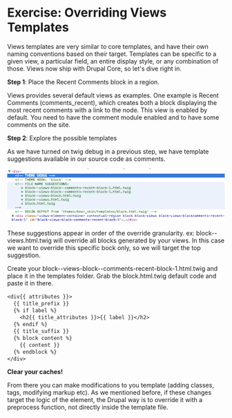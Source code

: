 # Exercise: Overriding Views Templates

Views templates are very similar to core templates, and have their own naming conventions based on their target. Templates can be specific to a given view, a particular field, an entire display style, or any combination of those. Views now ship with Drupal Core, so let's dive right in.

**Step 1**: Place the Recent Comments block in a region.

Views provides several default views as examples. One example is Recent Comments (comments_recent), which creates both a block displaying the most recent comments with a link to the node. This view is enabled by default. You need to have the comment module enabled and to have some comments on the site.


**Step 2**: Explore the possible templates

As we have turned on twig debug in a previous step, we have template suggestions available in our source code as comments. 

![](debug.png)

These suggestions appear in order of the override granularity. ex: block--views.html.twig will override all blocks generated by your views. In this case we want to override this specific bock only, so we will target the top suggestion.

Create your block--views-block--comments-recent-block-1.html.twig and place it in the templates folder. Grab the block.html.twig default code and paste it in there.

```
<div{{ attributes }}>
  {{ title_prefix }}
  {% if label %}
    <h2{{ title_attributes }}>{{ label }}</h2>
  {% endif %}
  {{ title_suffix }}
  {% block content %}
    {{ content }}
  {% endblock %}
</div>
```

**Clear your caches!**

From there you can make modifications to you template (adding classes, tags, modifying markup etc). As we mentioned before, if these changes target the logic of the element, the Drupal way is to override it with a preprocess function, not directly inside the template file. 